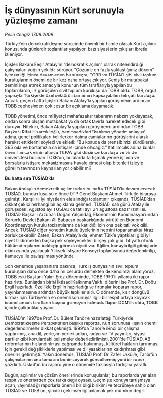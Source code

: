 # İş dünyasının Kürt sorunuyla yüzleşme zamanı

*Pelin Cengiz 17.08.2009*

<div class="taraf_structure_2col_1zq">
<div class="margen_n">



 <p>Türkiye’nin demokratikleşme sürecinde önemli bir hamle olacak Kürt açılımı konusunda günlerdir toplantılar yapılıyor, bazı siyasilerin çıkışları ibretle izleniyor. <br/><br/>İçişleri Bakanı Beşir Atalay’ın “demokratik açılım” olarak nitelendirdiği çalışmaları yoğun şekilde sürüyor. “Çözüme en fazla yaklaştığımız dönem” iyimserliği içinde devam eden bu süreçte, TOBB ve TÜSİAD gibi sivil toplum kuruluşlarının önemi de bir kez daha ortaya çıkıyor. Geniş bir mutabakat zemini inşa etmek amacıyla konunun tüm taraflarıyla yapılan bu toplantılarda, ilk görüşülen sivil toplum kuruluşu da TOBB oldu. TOBB, örgüt yapısıyla Türkiye’de özel sektörün tamamını kapsayabilen tek çatı kuruluşu. Ancak, geçen hafta İçişleri Bakanı Atalay’la yapılan görüşmenin ardından TOBB cephesinden çok cesur bir açıklama duyamadık. <br/><br/>TOBB yönetimi, önce milliyetçi muhafazakar tabanının nabzını yoklayacak, ondan sonra oluşan mutabakat ya da ortak tavırla hareket edecek gibi duruyor. Nitekim, Bakan Atalay’la yapılan görüşmenin ardından TOBB Başkanı Rifat Hisarcıklıoğlu, benimsedikleri “katılımcı yönetim anlayışı” adına, genel politikaları belirlerken daima camialarının görüşlerini alarak hareket ettiklerini söyledi ve ekledi: “Bu konuda da prensibimizi sürdürerek, 365 oda ve borsamızla da istişare içinde olacağız.” Katılımcılık adına bunlar önemli ancak elinin altında TEPAV gibi düşünce kuruluşu ve bir de üniversitesi bulunan TOBB’un, buralarda tartışmak yerine işi oda ve borsalarla istişare mekanizmasına havale etmesi olup bitenleri izleyip görelim tavrından kaynaklanıyor olabilir mi?<b> <br/><br/>Bu hafta sıra TÜSİAD’da</b> <br/><br/>Bakan Atalay’ın demokratik açılım turları bu hafta TÜSİAD’la devam edecek. TÜSİAD, bundan kısa süre önce DTP Genel Başkanı Ahmet Türk ile biraraya gelmişti. Karşılıklı iyi niyetlerin ele alındığı toplantının çıkışında, TÜSİAD’dan dikkat çekici herhangi bir açıklama gelmedi. TÜSİAD, salı günü Atalay ile görüşecek. Ağustos ayı TÜSİAD’da tatil ayı, 24 ağustosa kadar izinliler. TÜSİAD Başkanı Arzuhan Doğan Yalçındağ, Ekonominin Koordinasyonundan Sorumlu Devlet Bakanı Ali Babacan başkanlığında yürütülen Ekonomi Koordinasyon Kurulu toplantılarına da katıldığı için ona pek tatil yok gibi. Ancak, TÜSİAD diğer yönetim kurulu üyelerinin hepsini toparlamakta biraz zorluk çekebilir. Zaten, Bakan Atalay’a da, Ahmet Türk’e yaptıkları gibi iyi niyet bildirmekten başka pek söyleyecekleri birşey yok gibi. İhtiyatlı olarak hükümetin planını bekleyip görmek niyeti var. Eğilim, konuyla ilgili görüşlerin ekim ayında yapılacak Yüksek İstişare Konseyi toplantısında değerlendirilip, kamuoyu ile paylaşılması yönünde. <br/><br/>Son dönemde yaşananlara bakınca, Türk iş dünyasının sivil toplum kuruluşları daha önce daha mı cesurdu demekten de kendimizi alamıyoruz. TOBB eski Başkanı Yalım Erez döneminde, TOBB 1990’lı yıllarda iki rapor hazırlattı. Bunlardan birini İktisadi Kalkınma Vakfı, diğerini ise Prof. Dr. Doğu Ergil hazırladı. Özellikle Ergil’in hazırladığı ve fırtınalar koparan rapor, yayınlanmasının ardından büyük tepkiler aldı. O dönemde, kısır döngüyü kırmak için Türkiye’nin en önemli sorunuyla ilgili bir tespit ortaya koymak istendi ancak tarafların başına gelmeyen kalmadı. Rapor DGM’lik oldu, TOBB içinde çalkantılar yaşandı. <br/><br/>TÜSİAD’ın 1997’de Prof. Dr. Bülent Tanör’e hazırlattığı Türkiye’de Demokratikleşme Perspektifleri başlıklı raporda, Kürt sorununa ilişkin önemli değerlendirmeler dikkat çekmişti. 1999’da Tanör’e ikinci bir çalışma yaptırılmış, ana dil, yerleşim yerleri adları, radyo ve TV yayınları, siyasi partiler gibi konulardaki gelişmeler değerledirilmişti. 2001’de TÜSİAD, AB reformlarının hızlandırılması çağrısında bulunmuş, kültürel hakların tanınması için gerekli değişikliklerin yapılması ve dil yasaklarının kaldırılması gibi öneriler getirmişti. Yakın dönemde, TÜSİAD Prof. Dr. Zafer Üskül’e, Tanör’ün çalışmalarının ana temasını benimseyerek güncellenmiş yeni bir rapor yazdırdı. Üskül’ün bu raporu yine o dönemde fazlasıyla tartışma yarattı. <br/><br/>Bugün, açılımlar ve çözüm önerilerinde konuşulanlar, bu raporlarda yer alan tespit ve önerilerden çok farklı değil oysaki. Geçmişte konuyu tartışmaya açan, yayımladığı raporlarla önemli bir bilgi birikimi ve tecrübeye sahip olan TÜSİAD ve TOBB’un, şimdiki çekimserliği anlamak pek mümkün değil.</p>
<br/>
<br/>
<br/>



<br/>


<div id="taraf_not">
</div>

</div>


</div>
